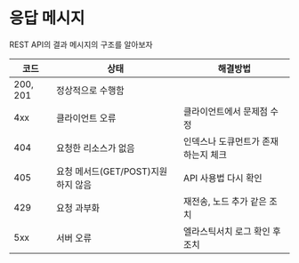 # 응답 메시지 

REST API의 결과 메시지의 구조를 알아보자   

|코드|상태|해결방법|
|---|---|------|
|200, 201|정상적으로 수행함||
|4xx|클라이언트 오류|클라이언트에서 문제점 수정|
|404|요청한 리소스가 없음|인덱스나 도큐먼트가 존재하는지 체크|
|405|요청 메서드(GET/POST)지원하지 않음|API 사용법 다시 확인|
|429|요청 과부화|재전송, 노드 추가 같은 조치|
|5xx|서버 오류|엘라스틱서치 로그 확인 후 조치| 


